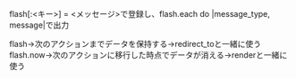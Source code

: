 flash[:<キー>] = <メッセージ>で登録し、flash.each do |message_type, message|で出力

flash→次のアクションまでデータを保持する→redirect_toと一緒に使う
flash.now→次のアクションに移行した時点でデータが消える→renderと一緒に使う
